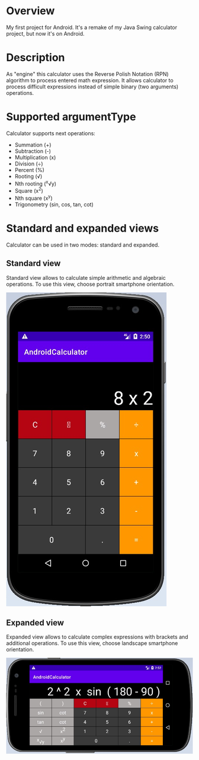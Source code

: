 # Overview
My first project for Android. It's a remake of my Java Swing calculator project, but now it's on Android.

# Description
As "engine" this calculator uses the Reverse Polish Notation (RPN) algorithm to process entered math expression. It allows calculator to process difficult expressions instead of simple binary (two arguments) operations.

# Supported argumentType
Calculator supports next operations:

- Summation (+)
- Subtraction (-)
- Multiplication (x)
- Division (÷)
- Percent (%)
- Rooting (√)
- Nth rooting (<sup>x</sup>√y)
- Square (x<sup>2</sup>)
- Nth square (x<sup>y</sup>)
- Trigonometry (sin, cos, tan, cot)

# Standard and expanded views

Calculator can be used in two modes: standard and expanded.

## Standard view 

Standard view allows to calculate simple arithmetic and algebraic operations. To use this view, choose portrait smartphone orientation.

![PORTRAIT](./docs/images/portrait.jpg "PORTRAIT")

## Expanded view

Expanded view allows to calculate complex expressions with brackets and additional operations. To use this view, choose landscape smartphone orientation.

![LANDSCAPE](./docs/images/landscape.jpg "LANDSCAPE")